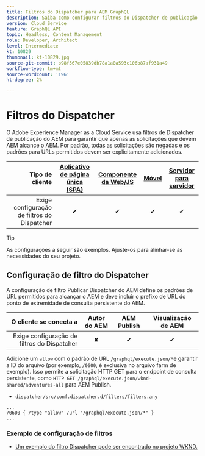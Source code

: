 ```yaml
---
title: Filtros do Dispatcher para AEM GraphQL
description: Saiba como configurar filtros do Dispatcher de publicação do AEM para uso com AEM GraphQL.
version: Cloud Service
feature: GraphQL API
topic: Headless, Content Management
role: Developer, Architect
level: Intermediate
kt: 10829
thumbnail: kt-10829.jpg
source-git-commit: b98f567e05839db78a1a0a593c106b87af931a49
workflow-type: tm+mt
source-wordcount: '196'
ht-degree: 2%

---
```



# Filtros do Dispatcher

O Adobe Experience Manager as a Cloud Service usa filtros de Dispatcher de publicação do AEM para garantir que apenas as solicitações que devem AEM alcance o AEM. Por padrão, todas as solicitações são negadas e os padrões para URLs permitidos devem ser explicitamente adicionados.

| Tipo de cliente | [Aplicativo de página única (SPA)](../spa.md) | [Componente da Web/JS](../web-component.md) | [Móvel](../mobile.md) | [Servidor para servidor](../server-to-server.md) |
|------------------------------------------:|:---------------------:|:----------------:|:---------:|:----------------:|
| Exige configuração de filtros do Dispatcher | ✔ | ✔ | ✔ | ✔ |

>[!TIP]
>
> As configurações a seguir são exemplos. Ajuste-os para alinhar-se às necessidades do seu projeto.

## Configuração de filtro do Dispatcher

A configuração de filtro Publicar Dispatcher do AEM define os padrões de URL permitidos para alcançar o AEM e deve incluir o prefixo de URL do ponto de extremidade de consulta persistente do AEM.

| O cliente se conecta a | Autor do AEM | AEM Publish | Visualização de AEM |
|------------------------------------------:|:----------:|:-------------:|:-------------:|
| Exige configuração de filtros do Dispatcher | ✘ | ✔ | ✔ |

Adicione um `allow` com o padrão de URL `/graphql/execute.json/*`e garantir a ID do arquivo (por exemplo, `/0600`, é exclusiva no arquivo farm de exemplo).
Isso permite a solicitação HTTP GET para o endpoint de consulta persistente, como `HTTP GET /graphql/execute.json/wknd-shared/adventures-all` para AEM Publish.

+ `dispatcher/src/conf.dispatcher.d/filters/filters.any`

```
...
/0600 { /type "allow" /url "/graphql/execute.json/*" }
...
```

### Exemplo de configuração de filtros

+ [Um exemplo do filtro Dispatcher pode ser encontrado no projeto WKND.](https://github.com/adobe/aem-guides-wknd/blob/main/dispatcher/src/conf.dispatcher.d/filters/filters.any#L28)